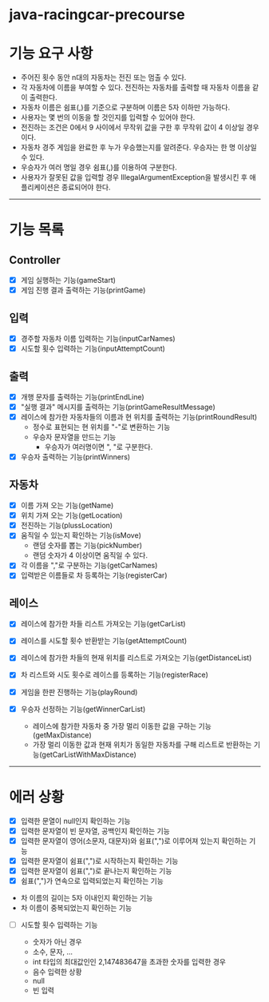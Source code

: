 # java-racingcar-precourse

# 기능 요구 사항

- 주어진 횟수 동안 n대의 자동차는 전진 또는 멈출 수 있다.
- 각 자동차에 이름을 부여할 수 있다. 전진하는 자동차를 출력할 때 자동차 이름을 같이 출력한다.
- 자동차 이름은 쉼표(,)를 기준으로 구분하며 이름은 5자 이하만 가능하다.
- 사용자는 몇 번의 이동을 할 것인지를 입력할 수 있어야 한다.
- 전진하는 조건은 0에서 9 사이에서 무작위 값을 구한 후 무작위 값이 4 이상일 경우이다.
- 자동차 경주 게임을 완료한 후 누가 우승했는지를 알려준다. 우승자는 한 명 이상일 수 있다.
- 우승자가 여러 명일 경우 쉼표(,)를 이용하여 구분한다.
- 사용자가 잘못된 값을 입력할 경우 IllegalArgumentException을 발생시킨 후 애플리케이션은 종료되어야 한다.

---

# 기능 목록

## Controller

- [x] 게임 실행하는 기능(gameStart)
- [x] 게임 진행 결과 출력하는 기능(printGame)

## 입력

- [x] 경주할 자동차 이름 입력하는 기능(inputCarNames)
- [x] 시도할 횟수 입력하는 기능(inputAttemptCount)

## 출력

- [x] 개행 문자를 출력하는 기능(printEndLine)
- [x] "실행 결과" 메시지를 출력하는 기능(printGameResultMessage)
- [x] 레이스에 참가한 자동차들의 이름과 현 위치를 출력하는 기능(printRoundResult)
  - 정수로 표현되는 현 위치를 "-"로 변환하는 기능
  - 우승자 문자열을 만드는 기능
    - 우승자가 여러명이면 ", "로 구분한다.
- [x] 우승자 출력하는 기능(printWinners)

## 자동차

- [x] 이름 가져 오는 기능(getName)
- [x] 위치 가져 오는 기능(getLocation)
- [x] 전진하는 기능(plussLocation)
- [x] 움직일 수 있는지 확인하는 기능(isMove)
  - 랜덤 숫자를 뽑는 기능(pickNumber)
  - 랜덤 숫자가 4 이상이면 움직일 수 있다.
- [x] 각 이름을 ","로 구분하는 기능(getCarNames)
- [x] 입력받은 이름들로 차 등록하는 기능(registerCar)

## 레이스

- [x] 레이스에 참가한 차들 리스트 가져오는 기능(getCarList)
- [x] 레이스를 시도할 횟수 반환받는 기능(getAttemptCount)
- [x] 레이스에 참가한 차들의 현재 위치를 리스트로 가져오는 기능(getDistanceList)
- [x] 차 리스트와 시도 횟수로 레이스를 등록하는 기능(registerRace)
- [x] 게임을 한판 진행하는 기능(playRound)
- [x] 우승자 선정하는 기능(getWinnerCarList)

  - 레이스에 참가한 자동차 중 가장 멀리 이동한 값을 구하는 기능 (getMaxDistance)
  - 가장 멀리 이동한 값과 현재 위치가 동일한 자동차를 구해 리스트로 반환하는 기능(getCarListWithMaxDistance)

---

# 에러 상황

- [x] 입력한 문열이 null인지 확인하는 기능
- [x] 입력한 문자열이 빈 문자열, 공백인지 확인하는 기능
- [x] 입력한 문자열이 영어(소문자, 대문자)와 쉼표(",")로 이루어져 있는지 확인하는 기능
- [x] 입력한 문자열이 쉼표(",")로 시작하는지 확인하는 기능
- [x] 입력한 문자열이 쉼표(",")로 끝나는지 확인하는 기능
- [x] 쉼표(",")가 연속으로 입력되었는지 확인하는 기능

- 차 이름의 길이는 5자 이내인지 확인하는 기능
- 차 이름이 중복되었는지 확인하는 기능

- [ ] 시도할 횟수 입력하는 기능

  - 숫자가 아닌 경우
  - 소수, 문자, ...
  - int 타입의 최대값인인 2,147483647을 초과한 숫자를 입력한 경우
  - 음수 입력한 상황
  - null
  - 빈 입력
